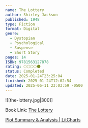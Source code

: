 ```yaml
---
name: The Lottery
author: Shirley Jackson
published: 1948
type: Fiction
format: Digital
genre:
  - Dystopian
  - Psychological
  - Suspense
  - Short Story
pages: 14
ISBN: 9781563127878
rating: 🌕🌕🌕🌕🌑
status: Completed
date: 2025-01-24T23:25:04
finished: 2025-01-24T12:02:54
updated: 2025-06-11 23:03:59 -0500
---
```


![[the-lottery.jpg|300]]

Book Link: [The Lottery](https://www.goodreads.com/book/show/6219656-the-lottery)

[Plot Summary & Analysis \| LitCharts](https://www.litcharts.com/lit/the-lottery/summary-and-analysis)
